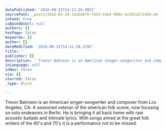 ```yaml
---
datePublished: '2016-08-31T14:11:28.882Z'
sourcePath: _posts/2016-03-20-3a16d8f0-7d54-4464-9893-ae301a1734b9.md
inFeed: true
isBasedOnUrl: null
authors: []
hasPage: false
keywords: []
author: []
dateModified: '2016-08-31T14:11:28.329Z'
title: ''
publisher: {}
description: ' Trevor Bahnson is an American singer-songwriter and composer from Los Angeles, CA. A seasoned veteran of the american folk scene, now focusing on solo endeavors in Berlin. He is bringing it all back home with raw acoustic ballads and intimate lyrics. With songs aimed at the great folk writers of the 60''s and 70''s it is a performance not to be missed.'
inLanguage: null
inNav: false
via: {}
starred: false
_type: Blurb

---
```

Trevor Bahnson is an American singer-songwriter and composer from Los Angeles, CA. A seasoned veteran of the american folk scene, now focusing on solo endeavors in Berlin. He is bringing it all back home with raw acoustic ballads and intimate lyrics. With songs aimed at the great folk writers of the 60's and 70's it is a performance not to be missed.